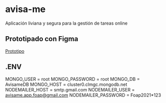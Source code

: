 # avisa-me
Aplicación liviana y segura para la gestión de tareas online

## Prototipado con Figma
[Prototipo](https://www.figma.com/file/IUGnIrSJ8RL1jdCuboNzWl/Avisa.me?node-id=0%3A1)

## .ENV
MONGO_USER = root
MONGO_PASSWORD = root
MONGO_DB = AvisameDB
MONGO_HOST = cluster0.clmgc.mongodb.net 
NODEMAILER_HOST = smtp.gmail.com
NODEMAILER_USER = avisame.app.foap@gmail.com
NODEMAILER_PASSWORD = Foap2021*123
